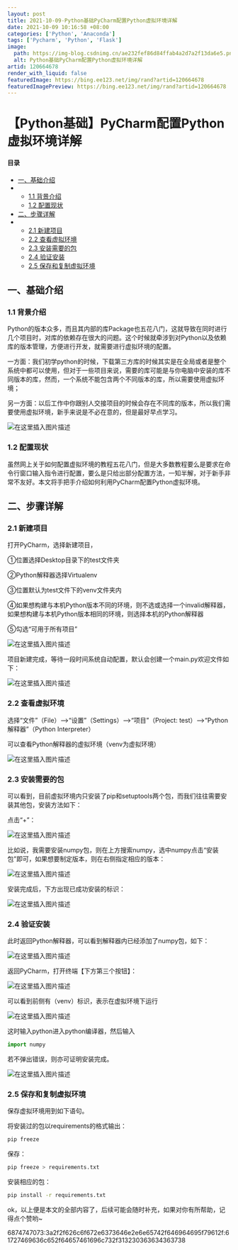 ```yaml
---
layout: post
title: 2021-10-09-Python基础PyCharm配置Python虚拟环境详解
date: 2021-10-09 10:16:58 +08:00
categories: ['Python', 'Anaconda']
tags: ['Pycharm', 'Python', 'Flask']
image:
  path: https://img-blog.csdnimg.cn/ae232fef86d84ffab4a2d7a2f13da6e5.png?x-oss-process&#61;image/watermark,type_ZHJvaWRzYW5zZmFsbGJhY2s,shadow_50,text_Q1NETiBAd2VuZHlfeWE&#61;,size_30,color_FFFFFF,t_70,g_se,x_16
  alt: Python基础PyCharm配置Python虚拟环境详解
artid: 120664678
render_with_liquid: false
featuredImage: https://bing.ee123.net/img/rand?artid=120664678
featuredImagePreview: https://bing.ee123.net/img/rand?artid=120664678
---
```


# 【Python基础】PyCharm配置Python虚拟环境详解

#### 目录

* [一、基础介绍](#_2)
* + [1.1 背景介绍](#11__3)
  + [1.2 配置现状](#12__10)
* [二、步骤详解](#_18)
* + [2.1 新建项目](#21__19)
  + [2.2 查看虚拟环境](#22__29)
  + [2.3 安装需要的包](#23__33)
  + [2.4 验证安装](#24__41)
  + [2.5 保存和复制虚拟环境](#25__55)

## 一、基础介绍

### 1.1 背景介绍

Python的版本众多，而且其内部的库Package也五花八门，这就导致在同时进行几个项目时，对库的依赖存在很大的问题。这个时候就牵涉到对Python以及依赖库的版本管理，方便进行开发，就需要进行虚拟环境的配置。
  
一方面：我们初学python的时候，下载第三方库的时候其实是在全局或者是整个系统中都可以使用，但对于一些项目来说，需要的库可能是与你电脑中安装的库不同版本的库，然而，一个系统不能包含两个不同版本的库，所以需要使用虚拟环境；
  
另一方面：以后工作中你跟别人交接项目的时候会存在不同库的版本，所以我们需要使用虚拟环境，新手来说是不必在意的，但是最好早点学习。
  
![在这里插入图片描述](https://i-blog.csdnimg.cn/blog_migrate/e7bd0d9d26232267651a2e6df4d7551f.png)

### 1.2 配置现状

虽然网上关于如何配置虚拟环境的教程五花八门，但是大多数教程要么是要求在命令行窗口输入指令进行配置，要么是只给出部分配置方法，一知半解，对于新手非常不友好。本文将手把手介绍如何利用PyCharm配置Python虚拟环境。

## 二、步骤详解

### 2.1 新建项目

打开PyCharm，选择新建项目，
  
①位置选择Desktop目录下的test文件夹
  
②Python解释器选择Virtualenv
  
③位置默认为test文件下的venv文件夹内
  
④如果想构建与本机Python版本不同的环境，则不选或选择一个invalid解释器，如果想构建与本机Python版本相同的环境，则选择本机的Python解释器
  
⑤勾选“可用于所有项目”
  
![在这里插入图片描述](https://i-blog.csdnimg.cn/blog_migrate/2db4cb4c2f273a960709db2e54940f0b.png)
  
项目新建完成，等待一段时间系统自动配置，默认会创建一个main.py欢迎文件如下：
  
![在这里插入图片描述](https://i-blog.csdnimg.cn/blog_migrate/666f3ecf9f9af7cdd00832f9b3c1c975.png)

### 2.2 查看虚拟环境

选择“文件”（File）——>“设置”（Settings）——>“项目”（Project: test）——>“Python解释器”（Python Interpreter）
  
可以查看Python解释器的虚拟环境（venv为虚拟环境）
  
![在这里插入图片描述](https://i-blog.csdnimg.cn/blog_migrate/e10ffc64e2b211ab700f2a43c3aaa6c4.png)

### 2.3 安装需要的包

可以看到，目前虚拟环境内只安装了pip和setuptools两个包，而我们往往需要安装其他包，安装方法如下：
  
点击“+”：
  
![在这里插入图片描述](https://i-blog.csdnimg.cn/blog_migrate/f77f836f000829a9eddeec809966e498.png)
  
比如说，我需要安装numpy包，则在上方搜索numpy，选中numpy点击“安装包”即可，如果想要制定版本，则在右侧指定相应的版本：
  
![在这里插入图片描述](https://i-blog.csdnimg.cn/blog_migrate/0751ce6b2d1d6a91b2a86d20f908a979.png)
  
安装完成后，下方出现已成功安装的标识：
  
![在这里插入图片描述](https://i-blog.csdnimg.cn/blog_migrate/a46585d2db91b0059a8c100fa7800718.png)

### 2.4 验证安装

此时返回Python解释器，可以看到解释器内已经添加了numpy包，如下：
  
![在这里插入图片描述](https://i-blog.csdnimg.cn/blog_migrate/1fd2cd5511abda99f3039bde1d64d7a8.png)
  
返回PyCharm，打开终端【下方第三个按钮】：
  
![在这里插入图片描述](https://i-blog.csdnimg.cn/blog_migrate/850125ff91cf44362072fd7264fd345d.png)
  
可以看到前侧有（venv）标识，表示在虚拟环境下运行
  
![在这里插入图片描述](https://i-blog.csdnimg.cn/blog_migrate/a20c77a1c77833948a4149cc6bba6e27.png)
  
这时输入python进入python编译器，然后输入

```python
import numpy

```

若不弹出错误，则亦可证明安装完成。
  
![在这里插入图片描述](https://i-blog.csdnimg.cn/blog_migrate/74938c9b11df5eddb8fff6333aae61c5.png)

### 2.5 保存和复制虚拟环境

保存虚拟环境用到如下语句。
  
将安装过的包以requirements的格式输出：

```bash
pip freeze

```

保存：

```bash
pip freeze > requirements.txt

```

安装相应的包：

```bash
pip install -r requirements.txt

```

ok，以上便是本文的全部内容了，后续可能会随时补充，如果对你有所帮助，记得点个赞哟~

6874747073:3a2f2f626c6f672e6373646e2e6e65742f646964695f79612f:61727469636c652f64657461696c732f313230363634363738
